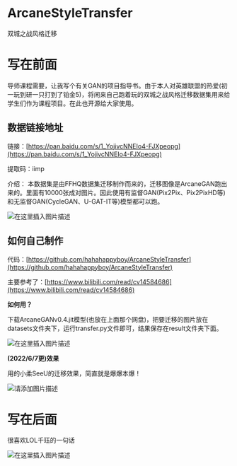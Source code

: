 # ArcaneStyleTransfer
双城之战风格迁移

# 写在前面
导师课程需要，让我写个有关GAN的项目指导书。由于本人对英雄联盟的热爱(初一玩到研一只打到了铂金5)，将闲来自己跑着玩的双城之战风格迁移数据集用来给学生们作为课程项目。在此也开源给大家使用。

## 数据链接地址
链接：[https://pan.baidu.com/s/1_YojivcNNEIo4-FJXpeopg](https://pan.baidu.com/s/1_YojivcNNEIo4-FJXpeopg) 

提取码：iimp 

介绍：
本数据集是由FFHQ数据集迁移制作而来的，迁移图像是ArcaneGAN跑出来的。里面有10000张成对图片。因此使用有监督GAN(Pix2Pix、Pix2PixHD等)和无监督GAN(CycleGAN、U-GAT-IT等)模型都可以跑。

![在这里插入图片描述](https://img-blog.csdnimg.cn/f4ee86baeb354aefa7b61fc63a2c6d55.png?x-oss-process=image/watermark,type_d3F5LXplbmhlaQ,shadow_50,text_Q1NETiBAaWlpaWlpaW1w,size_20,color_FFFFFF,t_70,g_se,x_16)

## 如何自己制作

代码：[https://github.com/hahahappyboy/ArcaneStyleTransfer](https://github.com/hahahappyboy/ArcaneStyleTransfer)

主要参考了：[https://www.bilibili.com/read/cv14584686](https://www.bilibili.com/read/cv14584686)

**如何用？**

下载ArcaneGANv0.4.jit模型(也放在上面那个网盘)，把要迁移的图片放在datasets文件夹下，运行transfer.py文件即可，结果保存在result文件夹下面。

![在这里插入图片描述](https://img-blog.csdnimg.cn/7dfc80dafd474856aedb9f35a41071bb.png)

**(2022/6/7更)效果**

用的小柔SeeU的迁移效果，简直就是爆爆本爆！

![请添加图片描述](https://img-blog.csdnimg.cn/405d556a42954b54a2169f7decc26a1d.jpeg)

# 写在后面
很喜欢LOL千珏的一句话

![在这里插入图片描述](https://img-blog.csdnimg.cn/b35fe3eccfc549c6afbec74a199dd201.png?x-oss-process=image/watermark,type_d3F5LXplbmhlaQ,shadow_50,text_Q1NETiBAaWlpaWlpaW1w,size_20,color_FFFFFF,t_70,g_se,x_16)

